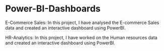 # Power-BI-Dashboards

E-Commerce Sales:
In this project, I have analysed the E-commerce Sales data and created an interactive dashboard using PowerBI.

HR-Analytics:
In this project, I have worked on the Human resources data and created an interactive dashboard using PowerBI.

